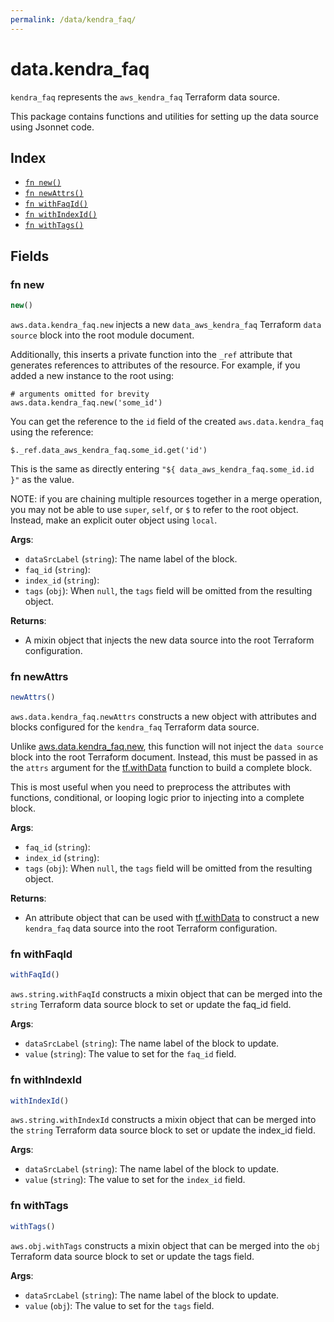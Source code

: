 ```yaml
---
permalink: /data/kendra_faq/
---
```


# data.kendra_faq

`kendra_faq` represents the `aws_kendra_faq` Terraform data source.



This package contains functions and utilities for setting up the data source using Jsonnet code.


## Index

* [`fn new()`](#fn-new)
* [`fn newAttrs()`](#fn-newattrs)
* [`fn withFaqId()`](#fn-withfaqid)
* [`fn withIndexId()`](#fn-withindexid)
* [`fn withTags()`](#fn-withtags)

## Fields

### fn new

```ts
new()
```


`aws.data.kendra_faq.new` injects a new `data_aws_kendra_faq` Terraform `data source`
block into the root module document.

Additionally, this inserts a private function into the `_ref` attribute that generates references to attributes of the
resource. For example, if you added a new instance to the root using:

    # arguments omitted for brevity
    aws.data.kendra_faq.new('some_id')

You can get the reference to the `id` field of the created `aws.data.kendra_faq` using the reference:

    $._ref.data_aws_kendra_faq.some_id.get('id')

This is the same as directly entering `"${ data_aws_kendra_faq.some_id.id }"` as the value.

NOTE: if you are chaining multiple resources together in a merge operation, you may not be able to use `super`, `self`,
or `$` to refer to the root object. Instead, make an explicit outer object using `local`.

**Args**:
  - `dataSrcLabel` (`string`): The name label of the block.
  - `faq_id` (`string`): 
  - `index_id` (`string`): 
  - `tags` (`obj`):  When `null`, the `tags` field will be omitted from the resulting object.

**Returns**:
- A mixin object that injects the new data source into the root Terraform configuration.


### fn newAttrs

```ts
newAttrs()
```


`aws.data.kendra_faq.newAttrs` constructs a new object with attributes and blocks configured for the `kendra_faq`
Terraform data source.

Unlike [aws.data.kendra_faq.new](#fn-new), this function will not inject the `data source`
block into the root Terraform document. Instead, this must be passed in as the `attrs` argument for the
[tf.withData](https://github.com/tf-libsonnet/core/tree/main/docs#fn-withdata) function to build a complete block.

This is most useful when you need to preprocess the attributes with functions, conditional, or looping logic prior to
injecting into a complete block.

**Args**:
  - `faq_id` (`string`): 
  - `index_id` (`string`): 
  - `tags` (`obj`):  When `null`, the `tags` field will be omitted from the resulting object.

**Returns**:
  - An attribute object that can be used with [tf.withData](https://github.com/tf-libsonnet/core/tree/main/docs#fn-withdata) to construct a new `kendra_faq` data source into the root Terraform configuration.


### fn withFaqId

```ts
withFaqId()
```

`aws.string.withFaqId` constructs a mixin object that can be merged into the `string`
Terraform data source block to set or update the faq_id field.



**Args**:
  - `dataSrcLabel` (`string`): The name label of the block to update.
  - `value` (`string`): The value to set for the `faq_id` field.


### fn withIndexId

```ts
withIndexId()
```

`aws.string.withIndexId` constructs a mixin object that can be merged into the `string`
Terraform data source block to set or update the index_id field.



**Args**:
  - `dataSrcLabel` (`string`): The name label of the block to update.
  - `value` (`string`): The value to set for the `index_id` field.


### fn withTags

```ts
withTags()
```

`aws.obj.withTags` constructs a mixin object that can be merged into the `obj`
Terraform data source block to set or update the tags field.



**Args**:
  - `dataSrcLabel` (`string`): The name label of the block to update.
  - `value` (`obj`): The value to set for the `tags` field.
